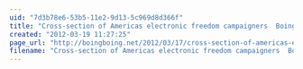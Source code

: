```yaml
---
uid: "7d3b78e6-53b5-11e2-9d13-5c969d8d366f"
title: "Cross-section of Americas electronic freedom campaigners  Boing Boing"
created: "2012-03-19 11:27:25"
page_url: "http://boingboing.net/2012/03/17/cross-section-of-americas-el.html?utm_source=feedburner&utm_medium=feed&utm_campaign=Feed%3A+boingboing%2FiBag+%28Boing+Boing%29"
filename: "Cross-section of Americas electronic freedom campaigners  Boing Boing.html"
---
```

